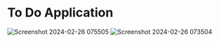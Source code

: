 <h1>To Do Application</h1>


 
 ![Screenshot 2024-02-26 075505](https://github.com/OvinduPathiraja/To-do-App/assets/128158494/7744013d-f402-483e-8b16-330dcdc2f597)
![Screenshot 2024-02-26 073504](https://github.com/OvinduPathiraja/To-do-App/assets/128158494/76fff60d-14e4-4f7c-88e0-996136752bc6)
